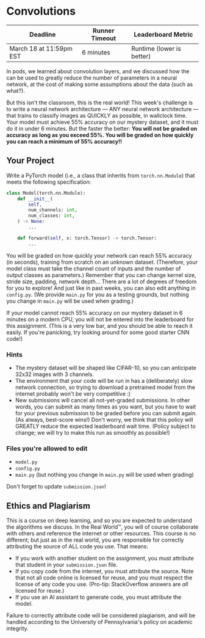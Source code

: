 # Convolutions

| Deadline                | Runner Timeout | Leaderboard Metric        |
| ----------------------- | -------------- | ------------------------- |
| March 18 at 11:59pm EST | 6 minutes      | Runtime (lower is better) |

In pods, we learned about convolution layers, and we discussed how the can be used to greatly reduce the number of parameters in a neural network, at the cost of making some assumptions about the data (such as what?).

But this isn't the classroom, this is the real world! This week's challenge is to write a neural network architecture — ANY neural network architecture — that trains to classify images as QUICKLY as possible, in wallclock time. Your model must achieve 55% accuracy on our mystery dataset, and it must do it in under 6 minutes. But the faster the better: **You will not be graded on accuracy as long as you exceed 55%. You will be graded on how quickly you can reach a minimum of 55% accuracy!!**

## Your Project

Write a PyTorch model (i.e., a class that inherits from `torch.nn.Module`) that meets the following specification:

```python
class Model(torch.nn.Module):
    def __init__(
        self,
        num_channels: int,
        num_classes: int,
    ) -> None:
        ...

    def forward(self, x: torch.Tensor) -> torch.Tensor:
        ...

```

You will be graded on how quickly your network can reach 55% accuracy (in seconds), training from scratch on an unknown dataset. (Therefore, your model class must take the channel count of inputs and the number of output classes as parameters.) Remember that you can change kernel size, stride size, padding, network depth... There are a lot of degrees of freedom for you to explore! And just like in past weeks, you can also edit anything in `config.py`. (We provide `main.py` for you as a testing grounds, but nothing you change in `main.py` will be used when grading.)

If your model cannot reach 55% accuracy on our mystery dataset in 6 minutes on a modern CPU, you will not be entered into the leaderboard for this assignment. (This is a very low bar, and you should be able to reach it easily. If you're panicking, try looking around for some good starter CNN code!)

### Hints

-   The mystery dataset will be shaped like CIFAR-10, so you can anticipate 32x32 images with 3 channels.
-   The environment that your code will be run in has a (deliberately) slow network connection, so trying to download a pretrained model from the internet probably won't be very competitive :)
-   New submissions will cancel all not-yet-graded submissions. In other words, you can submit as many times as you want, but you have to wait for your previous submission to be graded before you can submit again. (As always, best-score wins!) Don't worry, we think that this policy will GREATLY reduce the expected leaderboard wait time. (Policy subject to change; we will try to make this run as smoothly as possible!)

### Files you're allowed to edit

-   `model.py`
-   `config.py`
-   `main.py` (but nothing you change in `main.py` will be used when grading)

Don't forget to update `submission.json`!

## Ethics and Plagiarism

This is a course on deep learning, and so you are expected to understand the algorithms we discuss. In the Real World™️, you will of course collaborate with others and reference the internet or other resources. This course is no different; but just as in the real world, you are responsible for correctly attributing the source of ALL code you use. That means:

-   If you work with another student on the assignment, you must attribute that student in your `submission.json` file.
-   If you copy code from the internet, you must attribute the source. Note that not all code online is licensed for reuse, and you must respect the license of any code you use. (Pro-tip: StackOverflow answers are _all_ licensed for reuse.)
-   If you use an AI assistant to generate code, you must attribute the model.

Failure to correctly attribute code will be considered plagiarism, and will be handled according to the University of Pennsylvania's policy on academic integrity.
